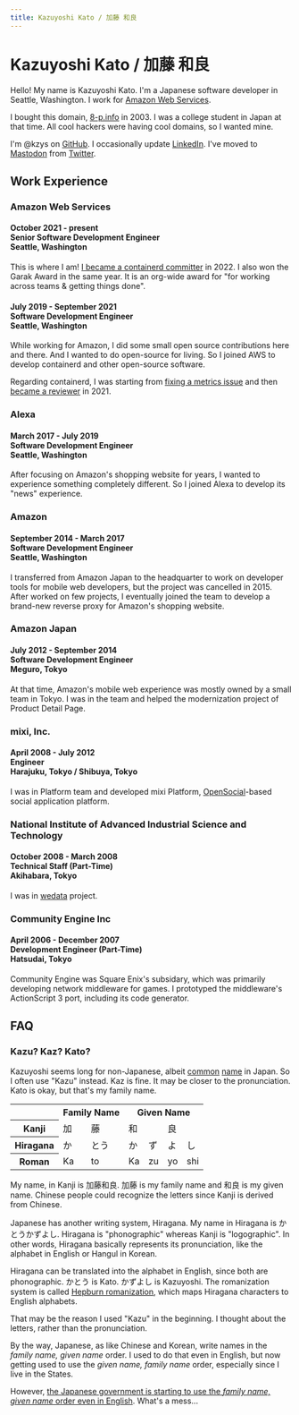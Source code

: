 ```yaml
---
title: Kazuyoshi Kato / 加藤 和良
---
```

# Kazuyoshi Kato / 加藤 和良

Hello! My name is Kazuyoshi Kato. I'm a Japanese software developer in Seattle, Washington. I work for [Amazon Web Services](https://aws.amazon.com/).

I bought this domain, [8-p.info](https://8-p.info/) in 2003. I was a college student in Japan at that time. All cool hackers were having cool domains, so I wanted mine.

I'm @kzys on [GitHub](https://github.com/kzys/). I occasionally update [LinkedIn](https://www.linkedin.com/in/kazuyoshi/). I've moved to <a rel="me" href="https://indieweb.social/@kzys">Mastodon</a> from [Twitter](https://twitter.com/kzys).

## Work Experience

### Amazon Web Services

<h4>
<div class="years">October 2021 - present</div>
<div class="title">Senior Software Development Engineer</div>
<div class="location">Seattle, Washington</div>
</h4>

This is where I am! [I became a containerd committer](https://github.com/containerd/project/pull/84) in 2022. I also won the Garak Award in the same year. It is an org-wide award for "for working across teams & getting things done".

<h4>
<div class="years">July 2019 - September 2021</div>
<div class="title">Software Development Engineer</div>
<div class="location">Seattle, Washington</div>
</h4>

While working for Amazon, I did some small open source contributions here and there. And I wanted to do open-source for living. So I joined AWS to develop containerd and other open-source software.

Regarding containerd, I was starting from [fixing a metrics issue](https://github.com/containerd/cgroups/pull/147) and then [became a reviewer](https://github.com/containerd/project/pull/62) in 2021.

### Alexa

<h4>
<div class="years">March 2017 - July 2019</div>
<div class="title">Software Development Engineer</div>
<div class="location">Seattle, Washington</div>
</h4>

After focusing on Amazon's shopping website for years, I wanted to experience something completely different. So I joined Alexa to develop its "news" experience.

### Amazon

<h4>
<div class="years">September 2014 - March 2017</div>
<div class="title">Software Development Engineer</div>
<div class="location">Seattle, Washington</div>
</h4>

I transferred from Amazon Japan to the headquarter to work on developer tools for mobile web developers, but the project was cancelled in 2015. After worked on few projects, I eventually joined the team to develop a brand-new reverse proxy for Amazon's shopping website.

### Amazon Japan

<h4>
<div class="years">July 2012 - September 2014</div>
<div class="title">Software Development Engineer</div>
<div class="location">Meguro, Tokyo</div>
</h4>

At that time, Amazon's mobile web experience was mostly owned by a small team in Tokyo.
I was in the team and helped the modernization project of Product Detail Page.

### mixi, Inc.

<h4>
<div class="years">April 2008 - July 2012</div>
<div class="title">Engineer</div>
<div class="location">Harajuku, Tokyo / Shibuya, Tokyo</div>
</h4>

I was in Platform team and developed mixi Platform,
[OpenSocial](https://en.wikipedia.org/wiki/OpenSocial)-based social application platform.

### National Institute of Advanced Industrial Science and Technology

<h4>
<div class="years">October 2008 - March 2008</div>
<div class="title">Technical Staff (Part-Time)</div>
<div class="location">Akihabara, Tokyo</div>
</h4>

I was in [wedata](http://wedata.net) project.

### Community Engine Inc

<h4>
<div class="years">April 2006 - December 2007</div>
<div class="title">Development Engineer (Part-Time)</div>
<div class="location">Hatsudai, Tokyo</div>
</h4>

Community Engine was Square Enix's subsidary,
which was primarily developing network middleware for games.
I prototyped the middleware's ActionScript 3 port, including its code generator.

## FAQ

<h3 id="kazu">Kazu? Kaz? Kato?</h3>

Kazuyoshi seems long for non-Japanese, albeit
[common](https://en.wikipedia.org/wiki/Kazuyoshi_Miura)
[name](https://en.wikipedia.org/wiki/Tamori) in Japan.
So I often use "Kazu" instead.
Kaz is fine. It may be closer to the pronunciation.
Kato is okay, but that's my family name.

<table class="name">
<tr>
    <td></td>
    <th colspan="2">Family Name</th>
    <th colspan="4">Given Name</th>
</tr>
<tr>
    <th>Kanji</th>
    <td>加</td>
    <td>藤</td>
    <td colspan="2">和</td>
    <td colspan="2">良</td>
</tr>
<tr>
    <th>Hiragana</th>
    <td>か</td>
    <td>とう</td>
    <td>か</td>
    <td>ず</td>
    <td>よ</td>
    <td>し</td>
</tr>
<tr>
    <th>Roman</th>
    <td>Ka</td>
    <td>to</td>
    <td>Ka</td>
    <td>zu</td>
    <td>yo</td>
    <td>shi</td>
</tr>
</table>

My name, in Kanji is 加藤和良. 加藤 is my family name and 和良 is my given name.
Chinese people could recognize the letters since Kanji is derived from Chinese.

Japanese has another writing system, Hiragana.
My name in Hiragana is かとうかずよし.
Hiragana is "phonographic" whereas Kanji is "logographic".
In other words, Hiragana basically represents its pronunciation,
like the alphabet in English or Hangul in Korean.

Hiragana can be translated into the alphabet in English, since both are phonographic.
かとう is Kato. かずよし is Kazuyoshi.
The romanization system is called
[Hepburn romanization](https://en.wikipedia.org/wiki/Hepburn_romanization),
which maps Hiragana characters to English alphabets.

That may be the reason I used "Kazu" in the beginning.
I thought about the letters, rather than the pronunciation.

By the way, Japanese, as like Chinese and Korean,
write names in the *family name, given name* order.
I used to do that even in English, but now getting used to use
the *given name, family name* order, especially since I live in the States.

However, [the Japanese government is starting to use
the *family name, given name* order even in English](https://www.reuters.com/article/us-japan-names/family-comes-first-japan-to-switch-order-of-names-in-victory-for-tradition-idUSKCN1VR1LE).
What's a mess...
